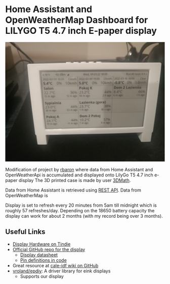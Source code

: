 # Home Assistant and OpenWeatherMap Dashboard for LILYGO T5 4.7 inch E-paper display
![Eink example](eink_inside_case.jpg)

Modification of project by [rbaron](https://github.com/rbaron/eink-ha) where data from Home Assistant and OpenWeatherApi is accumulated and displayed onto LilyGo T5 4.7 inch e-paper display
The 3D printed case is made by user [3DMath](https://www.thingiverse.com/thing:4890972).

Data from Home Assistant is retrieved using [REST API](https://developers.home-assistant.io/docs/api/rest/).
Data from OpenWeatherMap is 

Display is set to refresh every 20 minutes from 5am till midnight which is roughly 57 refreshes/day. Depending on the 18650 battery capacity the display can work for about 2 months (with my record being over 3 months).
## Useful Links
* [Display Hardware on Tindie](https://www.tindie.com/products/lilygo/lilygo-t5-47-inch-e-paper-esp32-v3-version/)
* [Official GitHub repo for the display](https://github.com/Xinyuan-LilyGO/LilyGo-EPD47)
  * [Display datasheet](https://github.com/Xinyuan-LilyGO/LilyGo-EPD47/blob/master/Display_datasheet.pdf)
  * [Pin definitions in code](https://github.com/Xinyuan-LilyGO/LilyGo-EPD47/blob/dc05af2a794185abf3540b6027b6ab2a13ec63c6/src/ed097oc4.h)
* Great resource at [cale-idf wiki on GitHub](https://github.com/martinberlin/cale-idf/wiki/Model-parallel-ED047TC1.h)
* [vroland/epdiy](https://github.com/vroland/epdiy): A driver library for eink displays
  * Supports our display